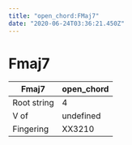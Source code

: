 ```yaml
---
title: "open_chord:FMaj7"
date: "2020-06-24T03:36:21.450Z"
---
```


# Fmaj7
Fmaj7 | open_chord
--- | ---
Root string | 4
V of | undefined
Fingering | XX3210
